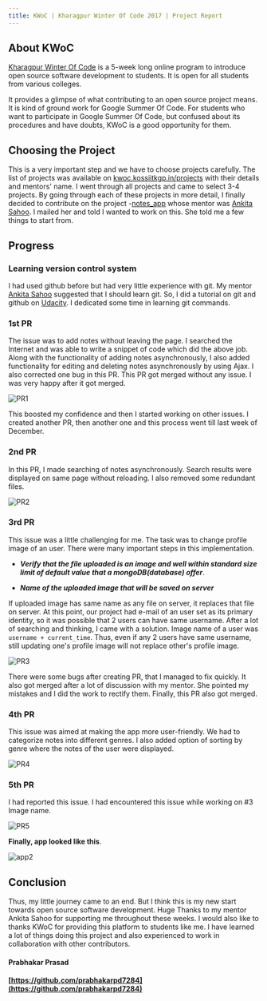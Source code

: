```yaml
---
title: KWoC | Kharagpur Winter Of Code 2017 | Project Report
---
```

## About KWoC

[Kharagpur Winter Of Code](kwoc.kossiitkgp.in) is a 5-week long online program to introduce open source software development to students. It is open for all students from various colleges.

It provides a glimpse of what contributing to an open source project means. It is kind of ground work for Google Summer Of Code. For students who want to participate in Google Summer Of Code, but confused about its procedures and have doubts, KWoC is a good opportunity for them.

## Choosing the Project

This is a very important step and we have to choose projects carefully. The list of projects was available on [kwoc.kossiitkgp.in/projects](kwoc.kossiitkgp.in/projects) with their details and mentors' name.  I went through all projects and came to select 3-4 projects. By going through each of these projects in more detail, I finally decided to contribute on the project -[notes_app](https://github.com/ankita132/notes_app) whose mentor was [Ankita Sahoo](https://github.com/ankita132). I mailed her and told I wanted to work on this. She told me a few things to start from.

## Progress

### Learning version control system

I had used github before but had very little experience with git. My mentor [Ankita Sahoo](https://github.com/ankita132) suggested that I should learn git. So, I did a tutorial on git and github on [Udacity](https://in.udacity.com/course/how-to-use-git-and-github--ud775). I dedicated some time in learning git commands.

### 1st PR

The issue was to add notes without leaving the page. I searched the Internet and was able to write a snippet of code which did the above job. Along with the functionality of adding notes asynchronously, I also added functionality for editing and deleting notes asynchronously by using Ajax. I also corrected one bug in this PR. This PR got merged without any issue. I was very happy after it got merged.

![PR1](/emerald/img/pr1.png "First Pull Request")

This boosted my confidence and then I started working on other issues. I created another PR, then another one and this process went till last week of December.

### 2nd PR

In this PR, I made searching of notes asynchronously. Search results were displayed on same page without reloading. I also removed some redundant files.

![PR2](/emerald/img/pr2.png "PR2")

### 3rd PR

This issue was a little challenging for me. The task was to change profile image of an user. There were many important steps in this implementation.

- **_Verify that the file uploaded is an image and well within standard size limit of default value that a mongoDB(database) offer_**.

- **_Name of the uploaded image that will be saved on server_**

If uploaded image has same name as any file on server, it replaces that file on server. At this point, our project had e-mail of an user set as its primary identity, so it was possible that 2 users can have same username. After a lot of searching and thinking, I came with a solution. Image name of a user was ``username + current_time``. Thus, even if any 2 users have same username, still updating one's profile image will not replace other's profile image.

![PR3](/emerald/img/pr3.png "Pull Request 3")

There were some bugs after creating PR, that I managed to fix quickly. It also got merged after a lot of discussion with my mentor. She
pointed my mistakes and I did the work to rectify them. Finally, this PR also got merged.

### 4th PR

This issue was aimed at making the app more user-friendly. We had to categorize notes into different genres. I also added option of sorting by genre where the notes of the user were displayed.

![PR4](/emerald/img/pr4.png "Pull Request 4")

### 5th PR

I had reported this issue. I had encountered this issue while working on #3 Image name.

![PR5](/emerald/img/pr5.png "Pull Request 5")

**Finally, app looked like this**.

![app2](/emerald/img/app2.png "Final working application view")

## Conclusion

Thus, my little journey came to an end. But I think this is my new start towards open source software development. Huge Thanks to my mentor Ankita Sahoo for supporting me throughout these weeks. I would also like to thanks KWoC for providing this platform to students like me. I have learned a lot of things doing this project and also experienced to work in collaboration with other contributors.

#### Prabhakar Prasad
#### [https://github.com/prabhakarpd7284](https://github.com/prabhakarpd7284)